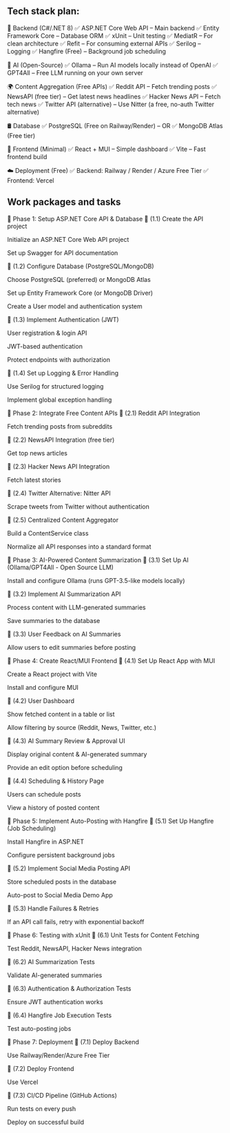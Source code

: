 ## Tech stack plan:

🚀 Backend (C#/.NET 8)
✅ ASP.NET Core Web API – Main backend
✅ Entity Framework Core – Database ORM
✅ xUnit – Unit testing
✅ MediatR – For clean architecture
✅ Refit – For consuming external APIs
✅ Serilog – Logging
✅ Hangfire (Free) – Background job scheduling

🧠 AI (Open-Source)
✅ Ollama – Run AI models locally instead of OpenAI
✅ GPT4All – Free LLM running on your own server

🌍 Content Aggregation (Free APIs)
✅ Reddit API – Fetch trending posts
✅ NewsAPI (free tier) – Get latest news headlines
✅ Hacker News API – Fetch tech news
✅ Twitter API (alternative) – Use Nitter (a free, no-auth Twitter alternative)

🛢️ Database
✅ PostgreSQL (Free on Railway/Render) – OR
✅ MongoDB Atlas (Free tier)

🎨 Frontend (Minimal)
✅ React + MUI – Simple dashboard
✅ Vite – Fast frontend build

☁️ Deployment (Free)
✅ Backend: Railway / Render / Azure Free Tier
✅ Frontend: Vercel

## Work packages and tasks

🔹 Phase 1: Setup ASP.NET Core API & Database
🔹 (1.1) Create the API project

Initialize an ASP.NET Core Web API project

Set up Swagger for API documentation

🔹 (1.2) Configure Database (PostgreSQL/MongoDB)

Choose PostgreSQL (preferred) or MongoDB Atlas

Set up Entity Framework Core (or MongoDB Driver)

Create a User model and authentication system

🔹 (1.3) Implement Authentication (JWT)

User registration & login API

JWT-based authentication

Protect endpoints with authorization

🔹 (1.4) Set up Logging & Error Handling

Use Serilog for structured logging

Implement global exception handling

🔹 Phase 2: Integrate Free Content APIs
🔹 (2.1) Reddit API Integration

Fetch trending posts from subreddits

🔹 (2.2) NewsAPI Integration (free tier)

Get top news articles

🔹 (2.3) Hacker News API Integration

Fetch latest stories

🔹 (2.4) Twitter Alternative: Nitter API

Scrape tweets from Twitter without authentication

🔹 (2.5) Centralized Content Aggregator

Build a ContentService class

Normalize all API responses into a standard format

🔹 Phase 3: AI-Powered Content Summarization
🔹 (3.1) Set Up AI (Ollama/GPT4All - Open Source LLM)

Install and configure Ollama (runs GPT-3.5-like models locally)

🔹 (3.2) Implement AI Summarization API

Process content with LLM-generated summaries

Save summaries to the database

🔹 (3.3) User Feedback on AI Summaries

Allow users to edit summaries before posting

🔹 Phase 4: Create React/MUI Frontend
🔹 (4.1) Set Up React App with MUI

Create a React project with Vite

Install and configure MUI

🔹 (4.2) User Dashboard

Show fetched content in a table or list

Allow filtering by source (Reddit, News, Twitter, etc.)

🔹 (4.3) AI Summary Review & Approval UI

Display original content & AI-generated summary

Provide an edit option before scheduling

🔹 (4.4) Scheduling & History Page

Users can schedule posts

View a history of posted content

🔹 Phase 5: Implement Auto-Posting with Hangfire
🔹 (5.1) Set Up Hangfire (Job Scheduling)

Install Hangfire in ASP.NET

Configure persistent background jobs

🔹 (5.2) Implement Social Media Posting API

Store scheduled posts in the database

Auto-post to Social Media Demo App

🔹 (5.3) Handle Failures & Retries

If an API call fails, retry with exponential backoff

🔹 Phase 6: Testing with xUnit
🔹 (6.1) Unit Tests for Content Fetching

Test Reddit, NewsAPI, Hacker News integration

🔹 (6.2) AI Summarization Tests

Validate AI-generated summaries

🔹 (6.3) Authentication & Authorization Tests

Ensure JWT authentication works

🔹 (6.4) Hangfire Job Execution Tests

Test auto-posting jobs

🔹 Phase 7: Deployment
🔹 (7.1) Deploy Backend

Use Railway/Render/Azure Free Tier

🔹 (7.2) Deploy Frontend

Use Vercel

🔹 (7.3) CI/CD Pipeline (GitHub Actions)

Run tests on every push

Deploy on successful build
